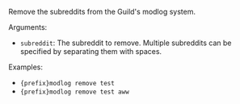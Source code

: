 Remove the subreddits from the Guild's modlog system.

Arguments:
* `subreddit`: The subreddit to remove. Multiple subreddits can be specified by separating them with spaces.

Examples:
* `{prefix}modlog remove test`
* `{prefix}modlog remove test aww`
